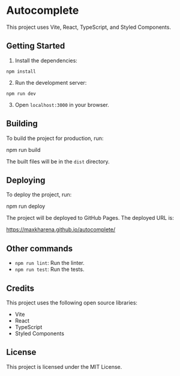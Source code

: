 # Autocomplete

This project uses Vite, React, TypeScript, and Styled Components.

## Getting Started

1. Install the dependencies:

`npm install`


2. Run the development server:

`npm run dev`


3. Open `localhost:3000` in your browser.

## Building

To build the project for production, run:

npm run build


The built files will be in the `dist` directory.

## Deploying

To deploy the project, run:

npm run deploy


The project will be deployed to GitHub Pages. The deployed URL is:

https://maxkharena.github.io/autocomplete/


## Other commands

* `npm run lint`: Run the linter.
* `npm run test`: Run the tests.

## Credits

This project uses the following open source libraries:

* Vite
* React
* TypeScript
* Styled Components

## License

This project is licensed under the MIT License.